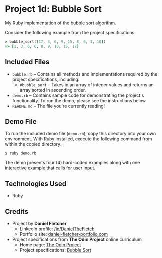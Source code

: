 # Project 1d: Bubble Sort

My Ruby implementation of the bubble sort algorithm.

Consider the following example from the project specifications:

```rb
> bubble_sort([17, 3, 6, 9, 15, 8, 6, 1, 10])
=> [1, 3, 6, 6, 8, 9, 10, 15, 17]
```

## Included Files

- `bubble.rb` &ndash; Contains all methods and implementations required by the project specifications, including:
    - `#bubble_sort` &ndash; Takes in an array of integer values and returns an array sorted in ascending order.
- `demo.rb` &ndash; Contains sample code for demonstrating the project's functionality. To run the demo, please see the instructions below.
- `README.md` &ndash; The file you're currently reading!

## Demo File

To run the included demo file (`demo.rb`), copy this directory into your own environment. With Ruby installed, execute the following command from within the copied directory:

```
$ ruby demo.rb
```

The demo presents four (4) hard-coded examples along with one interactive example that calls for user input.

## Technologies Used

- Ruby

## Credits

- Project by **Daniel Fletcher**
    - LinkedIn profile: [/in/DanielTheFletch](https://www.linkedin.com/in/danielthefletch)
    - Portfolio site: [daniel-fletcher-portfolio.com](https://www.daniel-fletcher-portfolio.com)
- Project specifications from **The Odin Project** online curriculum
    - Home page: [The Odin Project](https://www.theodinproject.com/)
    - Project specifications: [Bubble Sort](https://www.theodinproject.com/lessons/ruby-bubble-sort)